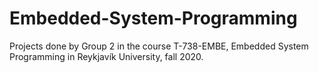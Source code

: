 # Embedded-System-Programming
 Projects done by Group 2 in the course T-738-EMBE, Embedded System Programming in Reykjavík University, fall 2020.
